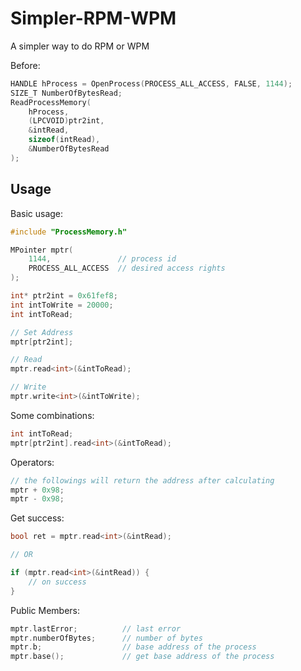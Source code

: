 # Simpler-RPM-WPM
A simpler way to do RPM or WPM  

Before:
```cpp
HANDLE hProcess = OpenProcess(PROCESS_ALL_ACCESS, FALSE, 1144);
SIZE_T NumberOfBytesRead;
ReadProcessMemory(
    hProcess,
    (LPCVOID)ptr2int,
    &intRead,
    sizeof(intRead),
    &NumberOfBytesRead
);
```

## Usage  

Basic usage:
```cpp
#include "ProcessMemory.h"

MPointer mptr(
    1144,               // process id
    PROCESS_ALL_ACCESS  // desired access rights
);

int* ptr2int = 0x61fef8;
int intToWrite = 20000;
int intToRead;

// Set Address
mptr[ptr2int];

// Read
mptr.read<int>(&intToRead);

// Write
mptr.write<int>(&intToWrite);
```

Some combinations:
```cpp
int intToRead;
mptr[ptr2int].read<int>(&intToRead);
```

Operators:  
```cpp
// the followings will return the address after calculating
mptr + 0x98;
mptr - 0x98;
```

Get success:  
```cpp
bool ret = mptr.read<int>(&intRead);

// OR

if (mptr.read<int>(&intRead)) {
    // on success
}
```

Public Members:   
```cpp
mptr.lastError;          // last error
mptr.numberOfBytes;      // number of bytes
mptr.b;                  // base address of the process
mptr.base();             // get base address of the process
```
